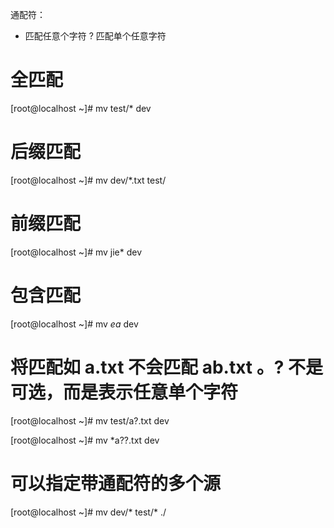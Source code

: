通配符：
* 匹配任意个字符
? 匹配单个任意字符

# 全匹配
[root@localhost ~]# mv test/* dev
# 后缀匹配
[root@localhost ~]# mv dev/*.txt test/
# 前缀匹配
[root@localhost ~]# mv jie* dev
# 包含匹配
[root@localhost ~]# mv *ea* dev

# 将匹配如 a.txt 不会匹配 ab.txt 。? 不是可选，而是表示任意单个字符
[root@localhost ~]# mv test/a?.txt dev

[root@localhost ~]# mv *a??.txt dev

# 可以指定带通配符的多个源
[root@localhost ~]# mv dev/* test/* ./
